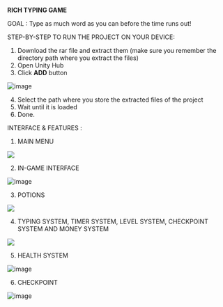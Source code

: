 **RICH TYPING GAME**

GOAL : Type as much word as you can before the time runs out!

STEP-BY-STEP TO RUN THE PROJECT ON YOUR DEVICE:
1. Download the rar file and extract them (make sure you remember the directory path where you extract the files)
2. Open Unity Hub
3. Click **ADD** button

![image](https://user-images.githubusercontent.com/77273824/165151945-39787d95-85b2-4c53-872d-f02dfcaec48a.png)

4. Select the path where you store the extracted files of the project
5. Wait until it is loaded
6. Done.

INTERFACE & FEATURES :
1. MAIN MENU

<img src="https://user-images.githubusercontent.com/77273824/165145526-c7cc0f84-3e26-4874-af6a-abea36d24139.gif"/>

2. IN-GAME INTERFACE

![image](https://user-images.githubusercontent.com/77273824/165146628-488f67d5-682a-4e10-b038-2125db9ab8c4.png)

3. POTIONS

<img src="https://user-images.githubusercontent.com/77273824/165147483-b2549c85-40b6-4dfe-8cfc-f3e1e87d9142.gif"/>

4. TYPING SYSTEM, TIMER SYSTEM, LEVEL SYSTEM, CHECKPOINT SYSTEM AND MONEY SYSTEM

<img src="https://user-images.githubusercontent.com/77273824/165149223-748f1446-d78d-47d8-8897-d24913ae9f40.gif"/>

5. HEALTH SYSTEM

![image](https://user-images.githubusercontent.com/77273824/165149328-c5425fc8-a013-4421-9526-9315e16b85f3.png)

6. CHECKPOINT

![image](https://user-images.githubusercontent.com/77273824/165149529-479288e5-4924-4af2-bfa0-50de5d7e2944.png)
